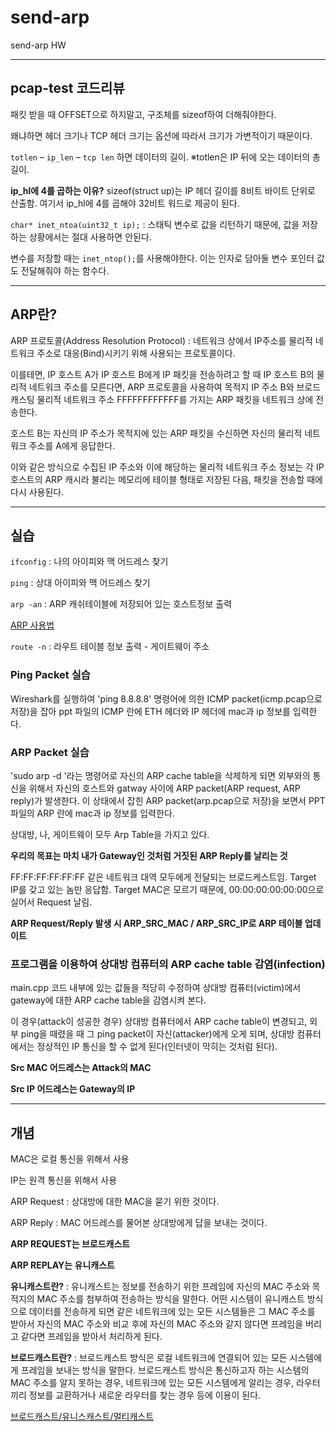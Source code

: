 # send-arp
send-arp HW

---

## pcap-test 코드리뷰

패킷 받을 때 OFFSET으로 하지말고, 구조체를 sizeof하여 더해줘야한다.

왜냐하면 헤더 크기나 TCP 헤더 크기는 옵션에 따라서 크기가 가변적이기 때문이다.

`totlen` – `ip_len` – `tcp len` 하면 데이터의 길이. ※totlen은 IP 뒤에 오는 데이터의 총 길이.

**ip_hl에 4를 곱하는 이유?**
sizeof(struct up)는 IP 헤더 길이를 8비트 바이트 단위로 산출함.
여기서 ip_hl에 4를 곱해야 32비트 워드로 제공이 된다.

`char* inet_ntoa(uint32_t ip);` : 스태틱 변수로 값을 리턴하기 때문에, 값을 저장하는 상황에서는 절대 사용하면 안된다.

변수를 저장할 때는 `inet_ntop();`를 사용해야한다. 이는 인자로 담아둘 변수 포인터 값도 전달해줘야 하는 함수다.

---

## ARP란?

ARP 프로토콜(Address Resolution Protocol) : 네트워크 상에서 IP주소를 물리적 네트워크 주소로 대응(Bind)시키기 위해 사용되는 프로토콜이다.

이를테면, IP 호스트 A가 IP 호스트 B에게 IP 패킷을 전송하려고 할 때 IP 호스트 B의 물리적 네트워크 주소를 모른다면, ARP 프로토콜을 사용하여 목적지 IP 주소 B와 브로드캐스팅 물리적 네트워크 주소 FFFFFFFFFFFF를 가지는 ARP 패킷을 네트워크 상에 전송한다.

호스트 B는 자신의 IP 주소가 목적지에 있는 ARP 패킷을 수신하면 자신의 물리적 네트워크 주소를 A에게 응답한다.

이와 같은 방식으로 수집된 IP 주소와 이에 해당하는 물리적 네트워크 주소 정보는 각 IP 호스트의 ARP 캐시라 불리는 메모리에 테이블 형태로 저장된 다음, 패킷을 전송할 때에 다시 사용된다.

---

## 실습

`ifconfig` : 나의 아이피와 맥 어드레스 찾기

`ping` : 상대 아이피와 맥 어드레스 찾기

`arp -an` : ARP 캐쉬테이블에 저장되어 있는 호스트정보 출력

[ARP 사용법](http://board.theko.co.kr/bbs/board.php?bo_table=B11&wr_id=307)

`route -n` : 라우트 테이블 정보 출력 - 게이트웨이 주소

### Ping Packet 실습
Wireshark를 실행하여 'ping 8.8.8.8' 명령어에 의한 ICMP packet(icmp.pcap으로 저장)을 잡아 ppt 파일의 ICMP 란에 ETH 헤더와 IP 헤더에 mac과 ip 정보를 입력한다.

### ARP Packet 실습
'sudo arp -d <gateway>'라는 명령어로 자신의 ARP cache table을 삭제하게 되면 외부와의 통신을 위해서 자신의 호스트와 gatway 사이에 ARP packet(ARP request, ARP reply)가 발생한다. 이 상태에서 잡힌 ARP packet(arp.pcap으로 저장)을 보면서 PPT 파일의 ARP 란에 mac과 ip 정보를 입력한다.

상대방, 나, 게이트웨이 모두 Arp Table을 가지고 있다.
  
**우리의 목표는 마치 내가 Gateway인 것처럼 거짓된 ARP Reply를 날리는 것**
 
FF:FF:FF:FF:FF:FF 같은 네트워크 대역 모두에게 전달되는 브로드케스트임. Target IP를 갖고 있는 놈만 응답함.
Target MAC은 모르기 때문에, 00:00:00:00:00:00으로 실어서 Request 날림.
  
**ARP Request/Reply 발생 시 ARP_SRC_MAC / ARP_SRC_IP로 ARP 테이블 업데이트**

### 프로그램을 이용하여 상대방 컴퓨터의 ARP cache table 감염(infection)

main.cpp 코드 내부에 있는 값들을 적당히 수정하여 상대방 컴퓨터(victim)에서 gateway에 대한 ARP cache table을 감염시켜 본다.

이 경우(attack이 성공한 경우) 상대방 컴퓨터에서 ARP cache table이 변경되고, 외부 ping을 때렸을 때 그 ping packet이 자신(attacker)에게 오게 되며, 상대방 컴퓨터에서는 정상적인 IP 통신을 할 수 없게 된다(인터넷이 막히는 것처럼 된다).
  
**Src MAC 어드레스는 Attack의 MAC**

**Src IP 어드레스는 Gateway의 IP**

---

## 개념

MAC은 로컬 통신을 위해서 사용

IP는 원격 통신을 위해서 사용

ARP Request : 상대방에 대한 MAC을 묻기 위한 것이다.

ARP Reply : MAC 어드레스를 물어본 상대방에게 답을 보내는 것이다.

**ARP REQUEST는 브로드캐스트**

**ARP REPLAY는 유니캐스트**

**유니캐스트란?** : 유니캐스트는 정보를 전송하기 위한 프레임에 자신의 MAC 주소와 목적지의 MAC 주소를 첨부하여 전송하는 방식을 말한다. 어떤 시스템이 유니캐스트 방식으로 데이터를 전송하게 되면 같은 네트워크에 있는 모든 시스템들은 그 MAC 주소를 받아서 자신의 MAC 주소와 비교 후에 자신의 MAC 주소와 같지 않다면 프레임을 버리고 같다면 프레임을 받아서 처리하게 된다.

**브로드캐스트란?** : 브로드캐스트 방식은 로컬 네트워크에 연결되어 있는 모든 시스템에게 프레임을 보내는 방식을 말한다. 브로드캐스트 방식은 통신하고자 하는 시스템의 MAC 주소를 알지 못하는 경우, 네트워크에 있는 모든 시스템에게 알리는 경우, 라우터끼리 정보를 교환하거나 새로운 라우터를 찾는 경우 등에 이용이 된다.

[브로드캐스트/유니스캐스트/멀티캐스트](https://m.blog.naver.com/wnrjsxo/221250742423)
